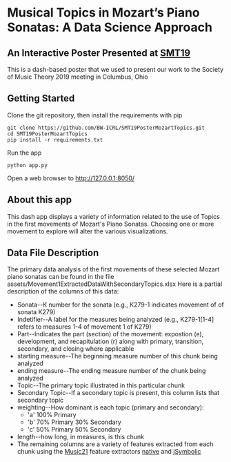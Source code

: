 # Musical Topics in Mozart’s Piano Sonatas: A Data Science Approach
## An Interactive Poster Presented at [SMT19](https://societymusictheory.org/archives/events/meeting2019)

This is a dash-based poster that we used to present our work to the Society of Music Theory 2019 meeting in Columbus, Ohio

## Getting Started
Clone the git repository, then install the requirements with pip

```
git clone https://github.com/BW-ICRL/SMT19PosterMozartTopics.git
cd SMT19PosterMozartTopics
pip install -r requirements.txt
```
Run the app
```
python app.py
```
Open a web browser to http://127.0.0.1:8050/

## About this app
This dash app displays a variety of information related to the use of Topics in the first movements of Mozart's Piano Sonatas. Choosing one or more movement to explore will alter the various visualizations.

## Data File Description
The primary data analysis of the first movements of these selected Mozart piano sonatas can be found in the file assets/Movement1ExtractedDataWithSecondaryTopics.xlsx Here is a partial description of the columns of this data:

- Sonata--K number for the sonata (e.g., K279-1 indicates movement of of sonata K279)<br>
- Indetifier--A label for the measures being analyzed (e.g., K279-1[1-4] refers to measures 1-4 of movement 1 of K279)<br>
- Part--Indicates the part (section) of the movement: expostion (e), development, and recapitulation (r) along with primary, transition, secondary, and closing where applicable<br>
- starting measure--The beginning measure number of this chunk being analyzed<br>
- ending measure--The ending measure number of the chunk being analyzed<br>
- Topic--The primary topic illustrated in this particular chunk<br>
- Secondary Topic--If a secondary topic is present, this column lists that secondary topic<br>
- weighting--How dominant is each topic (primary and secondary): 
  - 'a' 100% Primary
  - 'b' 70% Primary 30% Secondary 
  - 'c' 50% Primary 50% Secondary
- length--how long, in measures, is this chunk<br>
- The remaining columns are a variety of features extracted from each chunk using the [Music21](https://web.mit.edu/music21/) feature extractors [native](https://web.mit.edu/music21/doc/moduleReference/moduleFeaturesNative.html) and [jSymbolic](https://web.mit.edu/music21/doc/moduleReference/moduleFeaturesJSymbolic.html)
